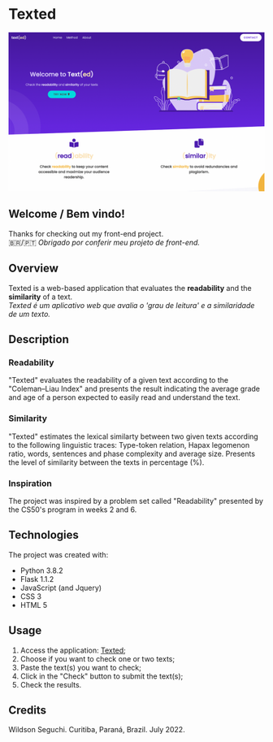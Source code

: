 # Texted

![Design preview for Texted](./static/img-readme-app-preview.png)

## Welcome / Bem vindo!

Thanks for checking out my front-end project.<br>
🇧🇷/🇵🇹 *Obrigado por conferir meu projeto de front-end.*


## Overview

Texted is a web-based application that evaluates the **readability** and the **similarity** of a text.<br>
*Texted é um aplicativo web que avalia o 'grau de leitura' e a similaridade de um texto.*

## Description

### Readability

"Texted" evaluates the readability of a given text according to the "Coleman–Liau Index" and presents the result indicating the average grade and age of a person expected to easily read and understand the text.

### Similarity

"Texted" estimates the lexical similarty between two given texts according to the following linguistic traces: Type-token relation, Hapax legomenon ratio, words, sentences and phase complexity and average size. Presents the level of similarity between the texts in percentage (%).

### Inspiration

The project was inspired by a problem set called "Readability" presented by the CS50's program in weeks 2 and 6.


## Technologies

The project was created with:
* Python 3.8.2
* Flask 1.1.2
* JavaScript (and Jquery)
* CSS 3
* HTML 5


## Usage

1) Access the application: [Texted](http://texted.pythonanywhere.com/);
2) Choose if you want to check one or two texts;
3) Paste the text(s) you want to check;
4) Click in the "Check" button to submit the text(s);
5) Check the results. 


## Credits

Wildson Seguchi.
Curitiba, Paraná, Brazil.
July 2022.